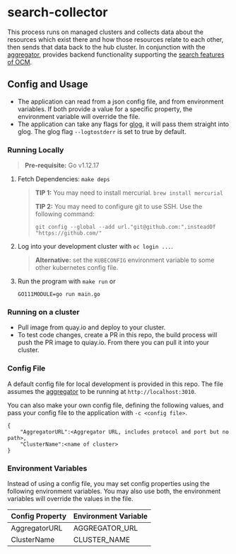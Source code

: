 # search-collector

This process runs on managed clusters and collects data about the resources which exist there and how those resources relate to each other, then sends that data back to the hub cluster. In conjunction with the [aggregator](https://github.com/open-cluster-management/search-aggregator), provides backend functionality supporting the [search features of OCM](https://github.com/open-cluster-management/search/blob/master/feature-spec/search.md).


## Config and Usage
- The application can read from a json config file, and from environment variables. If both provide a value for a specific property, the environment variable will override the file.
- The application can take any flags for [glog](https://github.com/golang/glog), it will pass them straight into glog. The glog flag `--logtostderr` is set to true by default.

### Running Locally
> **Pre-requisite:** Go v1.12.17
1. Fetch Dependencies: `make deps`
    > **TIP 1:** You may need to install mercurial. `brew install mercurial`
    >
    > **TIP 2:** You may need to configure git to use SSH. Use the following command: 
    >
    > `git config --global --add url."git@github.com:".insteadOf "https://github.com/"`
2. Log into your development cluster with `oc login ...`.
    > **Alternative:** set the `KUBECONFIG` environment variable to some other kubernetes config file.
3. Run the program with `make run` or
    ```
    GO111MODULE=go run main.go
    ```

### Running on a cluster
- Pull image from quay.io and deploy to your cluster.
- To test code changes, create a PR in this repo, the build process will push the PR image to quiay.io. From there you can pull it into your cluster.

### Config File
A default config file for local development is provided in this repo. The file assumes the [aggregator](https://github.com/open-cluster-management/search-aggregator) to be running at `http://localhost:3010`. 

You can also make your own config file, defining the following values, and pass your config file to the application with `-c <config file>`. 

```
{
    "AggregatorURL":<Aggregator URL, includes protocol and port but no path>,
    "ClusterName":<name of cluster>
}
```

### Environment Variables
Instead of using a config file, you may set config properties using the following environment variables. You may also use both, the environment variables will override the values in the file.

| Config Property  | Environment Variable |
| -------------    | -------------        |
| AggregatorURL    | AGGREGATOR_URL       |
| ClusterName      | CLUSTER_NAME         |
